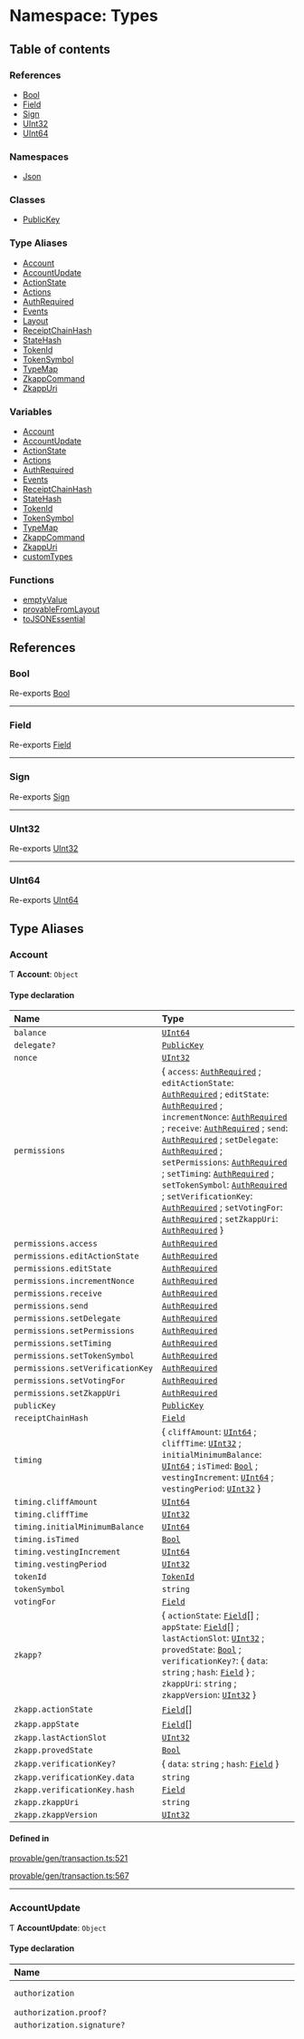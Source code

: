 # Namespace: Types

## Table of contents

### References

- [Bool](Types.md#bool)
- [Field](Types.md#field)
- [Sign](Types.md#sign)
- [UInt32](Types.md#uint32)
- [UInt64](Types.md#uint64)

### Namespaces

- [Json](Types.Json.md)

### Classes

- [PublicKey](../classes/Types.PublicKey.md)

### Type Aliases

- [Account](Types.md#account)
- [AccountUpdate](Types.md#accountupdate)
- [ActionState](Types.md#actionstate)
- [Actions](Types.md#actions)
- [AuthRequired](Types.md#authrequired)
- [Events](Types.md#events)
- [Layout](Types.md#layout)
- [ReceiptChainHash](Types.md#receiptchainhash)
- [StateHash](Types.md#statehash)
- [TokenId](Types.md#tokenid)
- [TokenSymbol](Types.md#tokensymbol)
- [TypeMap](Types.md#typemap)
- [ZkappCommand](Types.md#zkappcommand)
- [ZkappUri](Types.md#zkappuri)

### Variables

- [Account](Types.md#account-1)
- [AccountUpdate](Types.md#accountupdate-1)
- [ActionState](Types.md#actionstate-1)
- [Actions](Types.md#actions-1)
- [AuthRequired](Types.md#authrequired-1)
- [Events](Types.md#events-1)
- [ReceiptChainHash](Types.md#receiptchainhash-1)
- [StateHash](Types.md#statehash-1)
- [TokenId](Types.md#tokenid-1)
- [TokenSymbol](Types.md#tokensymbol-1)
- [TypeMap](Types.md#typemap-1)
- [ZkappCommand](Types.md#zkappcommand-1)
- [ZkappUri](Types.md#zkappuri-1)
- [customTypes](Types.md#customtypes)

### Functions

- [emptyValue](Types.md#emptyvalue)
- [provableFromLayout](Types.md#provablefromlayout)
- [toJSONEssential](Types.md#tojsonessential)

## References

### Bool

Re-exports [Bool](../classes/Bool.md)

___

### Field

Re-exports [Field](../classes/Field.md)

___

### Sign

Re-exports [Sign](../classes/Sign.md)

___

### UInt32

Re-exports [UInt32](../classes/UInt32.md)

___

### UInt64

Re-exports [UInt64](../classes/UInt64.md)

## Type Aliases

### Account

Ƭ **Account**: `Object`

#### Type declaration

| Name | Type |
| :------ | :------ |
| `balance` | [`UInt64`](../classes/UInt64.md) |
| `delegate?` | [`PublicKey`](../classes/Types.PublicKey.md) |
| `nonce` | [`UInt32`](../classes/UInt32.md) |
| `permissions` | { `access`: [`AuthRequired`](Types.md#authrequired-1) ; `editActionState`: [`AuthRequired`](Types.md#authrequired-1) ; `editState`: [`AuthRequired`](Types.md#authrequired-1) ; `incrementNonce`: [`AuthRequired`](Types.md#authrequired-1) ; `receive`: [`AuthRequired`](Types.md#authrequired-1) ; `send`: [`AuthRequired`](Types.md#authrequired-1) ; `setDelegate`: [`AuthRequired`](Types.md#authrequired-1) ; `setPermissions`: [`AuthRequired`](Types.md#authrequired-1) ; `setTiming`: [`AuthRequired`](Types.md#authrequired-1) ; `setTokenSymbol`: [`AuthRequired`](Types.md#authrequired-1) ; `setVerificationKey`: [`AuthRequired`](Types.md#authrequired-1) ; `setVotingFor`: [`AuthRequired`](Types.md#authrequired-1) ; `setZkappUri`: [`AuthRequired`](Types.md#authrequired-1)  } |
| `permissions.access` | [`AuthRequired`](Types.md#authrequired-1) |
| `permissions.editActionState` | [`AuthRequired`](Types.md#authrequired-1) |
| `permissions.editState` | [`AuthRequired`](Types.md#authrequired-1) |
| `permissions.incrementNonce` | [`AuthRequired`](Types.md#authrequired-1) |
| `permissions.receive` | [`AuthRequired`](Types.md#authrequired-1) |
| `permissions.send` | [`AuthRequired`](Types.md#authrequired-1) |
| `permissions.setDelegate` | [`AuthRequired`](Types.md#authrequired-1) |
| `permissions.setPermissions` | [`AuthRequired`](Types.md#authrequired-1) |
| `permissions.setTiming` | [`AuthRequired`](Types.md#authrequired-1) |
| `permissions.setTokenSymbol` | [`AuthRequired`](Types.md#authrequired-1) |
| `permissions.setVerificationKey` | [`AuthRequired`](Types.md#authrequired-1) |
| `permissions.setVotingFor` | [`AuthRequired`](Types.md#authrequired-1) |
| `permissions.setZkappUri` | [`AuthRequired`](Types.md#authrequired-1) |
| `publicKey` | [`PublicKey`](../classes/Types.PublicKey.md) |
| `receiptChainHash` | [`Field`](../classes/Field.md) |
| `timing` | { `cliffAmount`: [`UInt64`](../classes/UInt64.md) ; `cliffTime`: [`UInt32`](../classes/UInt32.md) ; `initialMinimumBalance`: [`UInt64`](../classes/UInt64.md) ; `isTimed`: [`Bool`](../classes/Bool.md) ; `vestingIncrement`: [`UInt64`](../classes/UInt64.md) ; `vestingPeriod`: [`UInt32`](../classes/UInt32.md)  } |
| `timing.cliffAmount` | [`UInt64`](../classes/UInt64.md) |
| `timing.cliffTime` | [`UInt32`](../classes/UInt32.md) |
| `timing.initialMinimumBalance` | [`UInt64`](../classes/UInt64.md) |
| `timing.isTimed` | [`Bool`](../classes/Bool.md) |
| `timing.vestingIncrement` | [`UInt64`](../classes/UInt64.md) |
| `timing.vestingPeriod` | [`UInt32`](../classes/UInt32.md) |
| `tokenId` | [`TokenId`](Types.md#tokenid-1) |
| `tokenSymbol` | `string` |
| `votingFor` | [`Field`](../classes/Field.md) |
| `zkapp?` | { `actionState`: [`Field`](../classes/Field.md)[] ; `appState`: [`Field`](../classes/Field.md)[] ; `lastActionSlot`: [`UInt32`](../classes/UInt32.md) ; `provedState`: [`Bool`](../classes/Bool.md) ; `verificationKey?`: { `data`: `string` ; `hash`: [`Field`](../classes/Field.md)  } ; `zkappUri`: `string` ; `zkappVersion`: [`UInt32`](../classes/UInt32.md)  } |
| `zkapp.actionState` | [`Field`](../classes/Field.md)[] |
| `zkapp.appState` | [`Field`](../classes/Field.md)[] |
| `zkapp.lastActionSlot` | [`UInt32`](../classes/UInt32.md) |
| `zkapp.provedState` | [`Bool`](../classes/Bool.md) |
| `zkapp.verificationKey?` | { `data`: `string` ; `hash`: [`Field`](../classes/Field.md)  } |
| `zkapp.verificationKey.data` | `string` |
| `zkapp.verificationKey.hash` | [`Field`](../classes/Field.md) |
| `zkapp.zkappUri` | `string` |
| `zkapp.zkappVersion` | [`UInt32`](../classes/UInt32.md) |

#### Defined in

[provable/gen/transaction.ts:521](https://github.com/o1-labs/snarkyjs/blob/33a9946/src/provable/gen/transaction.ts#L521)

[provable/gen/transaction.ts:567](https://github.com/o1-labs/snarkyjs/blob/33a9946/src/provable/gen/transaction.ts#L567)

___

### AccountUpdate

Ƭ **AccountUpdate**: `Object`

#### Type declaration

| Name | Type |
| :------ | :------ |
| `authorization` | { `proof?`: `string` ; `signature?`: `string`  } |
| `authorization.proof?` | `string` |
| `authorization.signature?` | `string` |
| `body` | { `actions`: { `data`: [`Field`](../classes/Field.md)[][] ; `hash`: [`Field`](../classes/Field.md)  } ; `authorizationKind`: { `isProved`: [`Bool`](../classes/Bool.md) ; `isSigned`: [`Bool`](../classes/Bool.md) ; `verificationKeyHash`: [`Field`](../classes/Field.md)  } ; `balanceChange`: { `magnitude`: [`UInt64`](../classes/UInt64.md) ; `sgn`: [`Sign`](../classes/Sign.md)  } ; `callData`: [`Field`](../classes/Field.md) ; `callDepth`: `number` ; `events`: { `data`: [`Field`](../classes/Field.md)[][] ; `hash`: [`Field`](../classes/Field.md)  } ; `implicitAccountCreationFee`: [`Bool`](../classes/Bool.md) ; `incrementNonce`: [`Bool`](../classes/Bool.md) ; `mayUseToken`: { `inheritFromParent`: [`Bool`](../classes/Bool.md) ; `parentsOwnToken`: [`Bool`](../classes/Bool.md)  } ; `preconditions`: { `account`: { `actionState`: { `isSome`: [`Bool`](../classes/Bool.md) ; `value`: [`Field`](../classes/Field.md)  } ; `balance`: { `isSome`: [`Bool`](../classes/Bool.md) ; `value`: { `lower`: [`UInt64`](../classes/UInt64.md) ; `upper`: [`UInt64`](../classes/UInt64.md)  }  } ; `delegate`: { `isSome`: [`Bool`](../classes/Bool.md) ; `value`: [`PublicKey`](../classes/Types.PublicKey.md)  } ; `isNew`: { `isSome`: [`Bool`](../classes/Bool.md) ; `value`: [`Bool`](../classes/Bool.md)  } ; `nonce`: { `isSome`: [`Bool`](../classes/Bool.md) ; `value`: { `lower`: [`UInt32`](../classes/UInt32.md) ; `upper`: [`UInt32`](../classes/UInt32.md)  }  } ; `provedState`: { `isSome`: [`Bool`](../classes/Bool.md) ; `value`: [`Bool`](../classes/Bool.md)  } ; `receiptChainHash`: { `isSome`: [`Bool`](../classes/Bool.md) ; `value`: [`Field`](../classes/Field.md)  } ; `state`: { `isSome`: [`Bool`](../classes/Bool.md) ; `value`: [`Field`](../classes/Field.md)  }[]  } ; `network`: { `blockchainLength`: { `isSome`: [`Bool`](../classes/Bool.md) ; `value`: { `lower`: [`UInt32`](../classes/UInt32.md) ; `upper`: [`UInt32`](../classes/UInt32.md)  }  } ; `globalSlotSinceGenesis`: { `isSome`: [`Bool`](../classes/Bool.md) ; `value`: { `lower`: [`UInt32`](../classes/UInt32.md) ; `upper`: [`UInt32`](../classes/UInt32.md)  }  } ; `minWindowDensity`: { `isSome`: [`Bool`](../classes/Bool.md) ; `value`: { `lower`: [`UInt32`](../classes/UInt32.md) ; `upper`: [`UInt32`](../classes/UInt32.md)  }  } ; `nextEpochData`: { `epochLength`: { `isSome`: [`Bool`](../classes/Bool.md) ; `value`: { `lower`: [`UInt32`](../classes/UInt32.md) ; `upper`: [`UInt32`](../classes/UInt32.md)  }  } ; `ledger`: { `hash`: { `isSome`: [`Bool`](../classes/Bool.md) ; `value`: [`Field`](../classes/Field.md)  } ; `totalCurrency`: { `isSome`: [`Bool`](../classes/Bool.md) ; `value`: { `lower`: [`UInt64`](../classes/UInt64.md) ; `upper`: [`UInt64`](../classes/UInt64.md)  }  }  } ; `lockCheckpoint`: { `isSome`: [`Bool`](../classes/Bool.md) ; `value`: [`Field`](../classes/Field.md)  } ; `seed`: { `isSome`: [`Bool`](../classes/Bool.md) ; `value`: [`Field`](../classes/Field.md)  } ; `startCheckpoint`: { `isSome`: [`Bool`](../classes/Bool.md) ; `value`: [`Field`](../classes/Field.md)  }  } ; `snarkedLedgerHash`: { `isSome`: [`Bool`](../classes/Bool.md) ; `value`: [`Field`](../classes/Field.md)  } ; `stakingEpochData`: { `epochLength`: { `isSome`: [`Bool`](../classes/Bool.md) ; `value`: { `lower`: [`UInt32`](../classes/UInt32.md) ; `upper`: [`UInt32`](../classes/UInt32.md)  }  } ; `ledger`: { `hash`: { `isSome`: [`Bool`](../classes/Bool.md) ; `value`: [`Field`](../classes/Field.md)  } ; `totalCurrency`: { `isSome`: [`Bool`](../classes/Bool.md) ; `value`: { `lower`: [`UInt64`](../classes/UInt64.md) ; `upper`: [`UInt64`](../classes/UInt64.md)  }  }  } ; `lockCheckpoint`: { `isSome`: [`Bool`](../classes/Bool.md) ; `value`: [`Field`](../classes/Field.md)  } ; `seed`: { `isSome`: [`Bool`](../classes/Bool.md) ; `value`: [`Field`](../classes/Field.md)  } ; `startCheckpoint`: { `isSome`: [`Bool`](../classes/Bool.md) ; `value`: [`Field`](../classes/Field.md)  }  } ; `totalCurrency`: { `isSome`: [`Bool`](../classes/Bool.md) ; `value`: { `lower`: [`UInt64`](../classes/UInt64.md) ; `upper`: [`UInt64`](../classes/UInt64.md)  }  }  } ; `validWhile`: { `isSome`: [`Bool`](../classes/Bool.md) ; `value`: { `lower`: [`UInt32`](../classes/UInt32.md) ; `upper`: [`UInt32`](../classes/UInt32.md)  }  }  } ; `publicKey`: [`PublicKey`](../classes/Types.PublicKey.md) ; `tokenId`: [`TokenId`](Types.md#tokenid-1) ; `update`: { `appState`: { `isSome`: [`Bool`](../classes/Bool.md) ; `value`: [`Field`](../classes/Field.md)  }[] ; `delegate`: { `isSome`: [`Bool`](../classes/Bool.md) ; `value`: [`PublicKey`](../classes/Types.PublicKey.md)  } ; `permissions`: { `isSome`: [`Bool`](../classes/Bool.md) ; `value`: { `access`: [`AuthRequired`](Types.md#authrequired-1) ; `editActionState`: [`AuthRequired`](Types.md#authrequired-1) ; `editState`: [`AuthRequired`](Types.md#authrequired-1) ; `incrementNonce`: [`AuthRequired`](Types.md#authrequired-1) ; `receive`: [`AuthRequired`](Types.md#authrequired-1) ; `send`: [`AuthRequired`](Types.md#authrequired-1) ; `setDelegate`: [`AuthRequired`](Types.md#authrequired-1) ; `setPermissions`: [`AuthRequired`](Types.md#authrequired-1) ; `setTiming`: [`AuthRequired`](Types.md#authrequired-1) ; `setTokenSymbol`: [`AuthRequired`](Types.md#authrequired-1) ; `setVerificationKey`: [`AuthRequired`](Types.md#authrequired-1) ; `setVotingFor`: [`AuthRequired`](Types.md#authrequired-1) ; `setZkappUri`: [`AuthRequired`](Types.md#authrequired-1)  }  } ; `timing`: { `isSome`: [`Bool`](../classes/Bool.md) ; `value`: { `cliffAmount`: [`UInt64`](../classes/UInt64.md) ; `cliffTime`: [`UInt32`](../classes/UInt32.md) ; `initialMinimumBalance`: [`UInt64`](../classes/UInt64.md) ; `vestingIncrement`: [`UInt64`](../classes/UInt64.md) ; `vestingPeriod`: [`UInt32`](../classes/UInt32.md)  }  } ; `tokenSymbol`: { `isSome`: [`Bool`](../classes/Bool.md) ; `value`: { `field`: [`Field`](../classes/Field.md) ; `symbol`: `string`  }  } ; `verificationKey`: { `isSome`: [`Bool`](../classes/Bool.md) ; `value`: { `data`: `string` ; `hash`: [`Field`](../classes/Field.md)  }  } ; `votingFor`: { `isSome`: [`Bool`](../classes/Bool.md) ; `value`: [`Field`](../classes/Field.md)  } ; `zkappUri`: { `isSome`: [`Bool`](../classes/Bool.md) ; `value`: { `data`: `string` ; `hash`: [`Field`](../classes/Field.md)  }  }  } ; `useFullCommitment`: [`Bool`](../classes/Bool.md)  } |
| `body.actions` | { `data`: [`Field`](../classes/Field.md)[][] ; `hash`: [`Field`](../classes/Field.md)  } |
| `body.actions.data` | [`Field`](../classes/Field.md)[][] |
| `body.actions.hash` | [`Field`](../classes/Field.md) |
| `body.authorizationKind` | { `isProved`: [`Bool`](../classes/Bool.md) ; `isSigned`: [`Bool`](../classes/Bool.md) ; `verificationKeyHash`: [`Field`](../classes/Field.md)  } |
| `body.authorizationKind.isProved` | [`Bool`](../classes/Bool.md) |
| `body.authorizationKind.isSigned` | [`Bool`](../classes/Bool.md) |
| `body.authorizationKind.verificationKeyHash` | [`Field`](../classes/Field.md) |
| `body.balanceChange` | { `magnitude`: [`UInt64`](../classes/UInt64.md) ; `sgn`: [`Sign`](../classes/Sign.md)  } |
| `body.balanceChange.magnitude` | [`UInt64`](../classes/UInt64.md) |
| `body.balanceChange.sgn` | [`Sign`](../classes/Sign.md) |
| `body.callData` | [`Field`](../classes/Field.md) |
| `body.callDepth` | `number` |
| `body.events` | { `data`: [`Field`](../classes/Field.md)[][] ; `hash`: [`Field`](../classes/Field.md)  } |
| `body.events.data` | [`Field`](../classes/Field.md)[][] |
| `body.events.hash` | [`Field`](../classes/Field.md) |
| `body.implicitAccountCreationFee` | [`Bool`](../classes/Bool.md) |
| `body.incrementNonce` | [`Bool`](../classes/Bool.md) |
| `body.mayUseToken` | { `inheritFromParent`: [`Bool`](../classes/Bool.md) ; `parentsOwnToken`: [`Bool`](../classes/Bool.md)  } |
| `body.mayUseToken.inheritFromParent` | [`Bool`](../classes/Bool.md) |
| `body.mayUseToken.parentsOwnToken` | [`Bool`](../classes/Bool.md) |
| `body.preconditions` | { `account`: { `actionState`: { `isSome`: [`Bool`](../classes/Bool.md) ; `value`: [`Field`](../classes/Field.md)  } ; `balance`: { `isSome`: [`Bool`](../classes/Bool.md) ; `value`: { `lower`: [`UInt64`](../classes/UInt64.md) ; `upper`: [`UInt64`](../classes/UInt64.md)  }  } ; `delegate`: { `isSome`: [`Bool`](../classes/Bool.md) ; `value`: [`PublicKey`](../classes/Types.PublicKey.md)  } ; `isNew`: { `isSome`: [`Bool`](../classes/Bool.md) ; `value`: [`Bool`](../classes/Bool.md)  } ; `nonce`: { `isSome`: [`Bool`](../classes/Bool.md) ; `value`: { `lower`: [`UInt32`](../classes/UInt32.md) ; `upper`: [`UInt32`](../classes/UInt32.md)  }  } ; `provedState`: { `isSome`: [`Bool`](../classes/Bool.md) ; `value`: [`Bool`](../classes/Bool.md)  } ; `receiptChainHash`: { `isSome`: [`Bool`](../classes/Bool.md) ; `value`: [`Field`](../classes/Field.md)  } ; `state`: { `isSome`: [`Bool`](../classes/Bool.md) ; `value`: [`Field`](../classes/Field.md)  }[]  } ; `network`: { `blockchainLength`: { `isSome`: [`Bool`](../classes/Bool.md) ; `value`: { `lower`: [`UInt32`](../classes/UInt32.md) ; `upper`: [`UInt32`](../classes/UInt32.md)  }  } ; `globalSlotSinceGenesis`: { `isSome`: [`Bool`](../classes/Bool.md) ; `value`: { `lower`: [`UInt32`](../classes/UInt32.md) ; `upper`: [`UInt32`](../classes/UInt32.md)  }  } ; `minWindowDensity`: { `isSome`: [`Bool`](../classes/Bool.md) ; `value`: { `lower`: [`UInt32`](../classes/UInt32.md) ; `upper`: [`UInt32`](../classes/UInt32.md)  }  } ; `nextEpochData`: { `epochLength`: { `isSome`: [`Bool`](../classes/Bool.md) ; `value`: { `lower`: [`UInt32`](../classes/UInt32.md) ; `upper`: [`UInt32`](../classes/UInt32.md)  }  } ; `ledger`: { `hash`: { `isSome`: [`Bool`](../classes/Bool.md) ; `value`: [`Field`](../classes/Field.md)  } ; `totalCurrency`: { `isSome`: [`Bool`](../classes/Bool.md) ; `value`: { `lower`: [`UInt64`](../classes/UInt64.md) ; `upper`: [`UInt64`](../classes/UInt64.md)  }  }  } ; `lockCheckpoint`: { `isSome`: [`Bool`](../classes/Bool.md) ; `value`: [`Field`](../classes/Field.md)  } ; `seed`: { `isSome`: [`Bool`](../classes/Bool.md) ; `value`: [`Field`](../classes/Field.md)  } ; `startCheckpoint`: { `isSome`: [`Bool`](../classes/Bool.md) ; `value`: [`Field`](../classes/Field.md)  }  } ; `snarkedLedgerHash`: { `isSome`: [`Bool`](../classes/Bool.md) ; `value`: [`Field`](../classes/Field.md)  } ; `stakingEpochData`: { `epochLength`: { `isSome`: [`Bool`](../classes/Bool.md) ; `value`: { `lower`: [`UInt32`](../classes/UInt32.md) ; `upper`: [`UInt32`](../classes/UInt32.md)  }  } ; `ledger`: { `hash`: { `isSome`: [`Bool`](../classes/Bool.md) ; `value`: [`Field`](../classes/Field.md)  } ; `totalCurrency`: { `isSome`: [`Bool`](../classes/Bool.md) ; `value`: { `lower`: [`UInt64`](../classes/UInt64.md) ; `upper`: [`UInt64`](../classes/UInt64.md)  }  }  } ; `lockCheckpoint`: { `isSome`: [`Bool`](../classes/Bool.md) ; `value`: [`Field`](../classes/Field.md)  } ; `seed`: { `isSome`: [`Bool`](../classes/Bool.md) ; `value`: [`Field`](../classes/Field.md)  } ; `startCheckpoint`: { `isSome`: [`Bool`](../classes/Bool.md) ; `value`: [`Field`](../classes/Field.md)  }  } ; `totalCurrency`: { `isSome`: [`Bool`](../classes/Bool.md) ; `value`: { `lower`: [`UInt64`](../classes/UInt64.md) ; `upper`: [`UInt64`](../classes/UInt64.md)  }  }  } ; `validWhile`: { `isSome`: [`Bool`](../classes/Bool.md) ; `value`: { `lower`: [`UInt32`](../classes/UInt32.md) ; `upper`: [`UInt32`](../classes/UInt32.md)  }  }  } |
| `body.preconditions.account` | { `actionState`: { `isSome`: [`Bool`](../classes/Bool.md) ; `value`: [`Field`](../classes/Field.md)  } ; `balance`: { `isSome`: [`Bool`](../classes/Bool.md) ; `value`: { `lower`: [`UInt64`](../classes/UInt64.md) ; `upper`: [`UInt64`](../classes/UInt64.md)  }  } ; `delegate`: { `isSome`: [`Bool`](../classes/Bool.md) ; `value`: [`PublicKey`](../classes/Types.PublicKey.md)  } ; `isNew`: { `isSome`: [`Bool`](../classes/Bool.md) ; `value`: [`Bool`](../classes/Bool.md)  } ; `nonce`: { `isSome`: [`Bool`](../classes/Bool.md) ; `value`: { `lower`: [`UInt32`](../classes/UInt32.md) ; `upper`: [`UInt32`](../classes/UInt32.md)  }  } ; `provedState`: { `isSome`: [`Bool`](../classes/Bool.md) ; `value`: [`Bool`](../classes/Bool.md)  } ; `receiptChainHash`: { `isSome`: [`Bool`](../classes/Bool.md) ; `value`: [`Field`](../classes/Field.md)  } ; `state`: { `isSome`: [`Bool`](../classes/Bool.md) ; `value`: [`Field`](../classes/Field.md)  }[]  } |
| `body.preconditions.account.actionState` | { `isSome`: [`Bool`](../classes/Bool.md) ; `value`: [`Field`](../classes/Field.md)  } |
| `body.preconditions.account.actionState.isSome` | [`Bool`](../classes/Bool.md) |
| `body.preconditions.account.actionState.value` | [`Field`](../classes/Field.md) |
| `body.preconditions.account.balance` | { `isSome`: [`Bool`](../classes/Bool.md) ; `value`: { `lower`: [`UInt64`](../classes/UInt64.md) ; `upper`: [`UInt64`](../classes/UInt64.md)  }  } |
| `body.preconditions.account.balance.isSome` | [`Bool`](../classes/Bool.md) |
| `body.preconditions.account.balance.value` | { `lower`: [`UInt64`](../classes/UInt64.md) ; `upper`: [`UInt64`](../classes/UInt64.md)  } |
| `body.preconditions.account.balance.value.lower` | [`UInt64`](../classes/UInt64.md) |
| `body.preconditions.account.balance.value.upper` | [`UInt64`](../classes/UInt64.md) |
| `body.preconditions.account.delegate` | { `isSome`: [`Bool`](../classes/Bool.md) ; `value`: [`PublicKey`](../classes/Types.PublicKey.md)  } |
| `body.preconditions.account.delegate.isSome` | [`Bool`](../classes/Bool.md) |
| `body.preconditions.account.delegate.value` | [`PublicKey`](../classes/Types.PublicKey.md) |
| `body.preconditions.account.isNew` | { `isSome`: [`Bool`](../classes/Bool.md) ; `value`: [`Bool`](../classes/Bool.md)  } |
| `body.preconditions.account.isNew.isSome` | [`Bool`](../classes/Bool.md) |
| `body.preconditions.account.isNew.value` | [`Bool`](../classes/Bool.md) |
| `body.preconditions.account.nonce` | { `isSome`: [`Bool`](../classes/Bool.md) ; `value`: { `lower`: [`UInt32`](../classes/UInt32.md) ; `upper`: [`UInt32`](../classes/UInt32.md)  }  } |
| `body.preconditions.account.nonce.isSome` | [`Bool`](../classes/Bool.md) |
| `body.preconditions.account.nonce.value` | { `lower`: [`UInt32`](../classes/UInt32.md) ; `upper`: [`UInt32`](../classes/UInt32.md)  } |
| `body.preconditions.account.nonce.value.lower` | [`UInt32`](../classes/UInt32.md) |
| `body.preconditions.account.nonce.value.upper` | [`UInt32`](../classes/UInt32.md) |
| `body.preconditions.account.provedState` | { `isSome`: [`Bool`](../classes/Bool.md) ; `value`: [`Bool`](../classes/Bool.md)  } |
| `body.preconditions.account.provedState.isSome` | [`Bool`](../classes/Bool.md) |
| `body.preconditions.account.provedState.value` | [`Bool`](../classes/Bool.md) |
| `body.preconditions.account.receiptChainHash` | { `isSome`: [`Bool`](../classes/Bool.md) ; `value`: [`Field`](../classes/Field.md)  } |
| `body.preconditions.account.receiptChainHash.isSome` | [`Bool`](../classes/Bool.md) |
| `body.preconditions.account.receiptChainHash.value` | [`Field`](../classes/Field.md) |
| `body.preconditions.account.state` | { `isSome`: [`Bool`](../classes/Bool.md) ; `value`: [`Field`](../classes/Field.md)  }[] |
| `body.preconditions.network` | { `blockchainLength`: { `isSome`: [`Bool`](../classes/Bool.md) ; `value`: { `lower`: [`UInt32`](../classes/UInt32.md) ; `upper`: [`UInt32`](../classes/UInt32.md)  }  } ; `globalSlotSinceGenesis`: { `isSome`: [`Bool`](../classes/Bool.md) ; `value`: { `lower`: [`UInt32`](../classes/UInt32.md) ; `upper`: [`UInt32`](../classes/UInt32.md)  }  } ; `minWindowDensity`: { `isSome`: [`Bool`](../classes/Bool.md) ; `value`: { `lower`: [`UInt32`](../classes/UInt32.md) ; `upper`: [`UInt32`](../classes/UInt32.md)  }  } ; `nextEpochData`: { `epochLength`: { `isSome`: [`Bool`](../classes/Bool.md) ; `value`: { `lower`: [`UInt32`](../classes/UInt32.md) ; `upper`: [`UInt32`](../classes/UInt32.md)  }  } ; `ledger`: { `hash`: { `isSome`: [`Bool`](../classes/Bool.md) ; `value`: [`Field`](../classes/Field.md)  } ; `totalCurrency`: { `isSome`: [`Bool`](../classes/Bool.md) ; `value`: { `lower`: [`UInt64`](../classes/UInt64.md) ; `upper`: [`UInt64`](../classes/UInt64.md)  }  }  } ; `lockCheckpoint`: { `isSome`: [`Bool`](../classes/Bool.md) ; `value`: [`Field`](../classes/Field.md)  } ; `seed`: { `isSome`: [`Bool`](../classes/Bool.md) ; `value`: [`Field`](../classes/Field.md)  } ; `startCheckpoint`: { `isSome`: [`Bool`](../classes/Bool.md) ; `value`: [`Field`](../classes/Field.md)  }  } ; `snarkedLedgerHash`: { `isSome`: [`Bool`](../classes/Bool.md) ; `value`: [`Field`](../classes/Field.md)  } ; `stakingEpochData`: { `epochLength`: { `isSome`: [`Bool`](../classes/Bool.md) ; `value`: { `lower`: [`UInt32`](../classes/UInt32.md) ; `upper`: [`UInt32`](../classes/UInt32.md)  }  } ; `ledger`: { `hash`: { `isSome`: [`Bool`](../classes/Bool.md) ; `value`: [`Field`](../classes/Field.md)  } ; `totalCurrency`: { `isSome`: [`Bool`](../classes/Bool.md) ; `value`: { `lower`: [`UInt64`](../classes/UInt64.md) ; `upper`: [`UInt64`](../classes/UInt64.md)  }  }  } ; `lockCheckpoint`: { `isSome`: [`Bool`](../classes/Bool.md) ; `value`: [`Field`](../classes/Field.md)  } ; `seed`: { `isSome`: [`Bool`](../classes/Bool.md) ; `value`: [`Field`](../classes/Field.md)  } ; `startCheckpoint`: { `isSome`: [`Bool`](../classes/Bool.md) ; `value`: [`Field`](../classes/Field.md)  }  } ; `totalCurrency`: { `isSome`: [`Bool`](../classes/Bool.md) ; `value`: { `lower`: [`UInt64`](../classes/UInt64.md) ; `upper`: [`UInt64`](../classes/UInt64.md)  }  }  } |
| `body.preconditions.network.blockchainLength` | { `isSome`: [`Bool`](../classes/Bool.md) ; `value`: { `lower`: [`UInt32`](../classes/UInt32.md) ; `upper`: [`UInt32`](../classes/UInt32.md)  }  } |
| `body.preconditions.network.blockchainLength.isSome` | [`Bool`](../classes/Bool.md) |
| `body.preconditions.network.blockchainLength.value` | { `lower`: [`UInt32`](../classes/UInt32.md) ; `upper`: [`UInt32`](../classes/UInt32.md)  } |
| `body.preconditions.network.blockchainLength.value.lower` | [`UInt32`](../classes/UInt32.md) |
| `body.preconditions.network.blockchainLength.value.upper` | [`UInt32`](../classes/UInt32.md) |
| `body.preconditions.network.globalSlotSinceGenesis` | { `isSome`: [`Bool`](../classes/Bool.md) ; `value`: { `lower`: [`UInt32`](../classes/UInt32.md) ; `upper`: [`UInt32`](../classes/UInt32.md)  }  } |
| `body.preconditions.network.globalSlotSinceGenesis.isSome` | [`Bool`](../classes/Bool.md) |
| `body.preconditions.network.globalSlotSinceGenesis.value` | { `lower`: [`UInt32`](../classes/UInt32.md) ; `upper`: [`UInt32`](../classes/UInt32.md)  } |
| `body.preconditions.network.globalSlotSinceGenesis.value.lower` | [`UInt32`](../classes/UInt32.md) |
| `body.preconditions.network.globalSlotSinceGenesis.value.upper` | [`UInt32`](../classes/UInt32.md) |
| `body.preconditions.network.minWindowDensity` | { `isSome`: [`Bool`](../classes/Bool.md) ; `value`: { `lower`: [`UInt32`](../classes/UInt32.md) ; `upper`: [`UInt32`](../classes/UInt32.md)  }  } |
| `body.preconditions.network.minWindowDensity.isSome` | [`Bool`](../classes/Bool.md) |
| `body.preconditions.network.minWindowDensity.value` | { `lower`: [`UInt32`](../classes/UInt32.md) ; `upper`: [`UInt32`](../classes/UInt32.md)  } |
| `body.preconditions.network.minWindowDensity.value.lower` | [`UInt32`](../classes/UInt32.md) |
| `body.preconditions.network.minWindowDensity.value.upper` | [`UInt32`](../classes/UInt32.md) |
| `body.preconditions.network.nextEpochData` | { `epochLength`: { `isSome`: [`Bool`](../classes/Bool.md) ; `value`: { `lower`: [`UInt32`](../classes/UInt32.md) ; `upper`: [`UInt32`](../classes/UInt32.md)  }  } ; `ledger`: { `hash`: { `isSome`: [`Bool`](../classes/Bool.md) ; `value`: [`Field`](../classes/Field.md)  } ; `totalCurrency`: { `isSome`: [`Bool`](../classes/Bool.md) ; `value`: { `lower`: [`UInt64`](../classes/UInt64.md) ; `upper`: [`UInt64`](../classes/UInt64.md)  }  }  } ; `lockCheckpoint`: { `isSome`: [`Bool`](../classes/Bool.md) ; `value`: [`Field`](../classes/Field.md)  } ; `seed`: { `isSome`: [`Bool`](../classes/Bool.md) ; `value`: [`Field`](../classes/Field.md)  } ; `startCheckpoint`: { `isSome`: [`Bool`](../classes/Bool.md) ; `value`: [`Field`](../classes/Field.md)  }  } |
| `body.preconditions.network.nextEpochData.epochLength` | { `isSome`: [`Bool`](../classes/Bool.md) ; `value`: { `lower`: [`UInt32`](../classes/UInt32.md) ; `upper`: [`UInt32`](../classes/UInt32.md)  }  } |
| `body.preconditions.network.nextEpochData.epochLength.isSome` | [`Bool`](../classes/Bool.md) |
| `body.preconditions.network.nextEpochData.epochLength.value` | { `lower`: [`UInt32`](../classes/UInt32.md) ; `upper`: [`UInt32`](../classes/UInt32.md)  } |
| `body.preconditions.network.nextEpochData.epochLength.value.lower` | [`UInt32`](../classes/UInt32.md) |
| `body.preconditions.network.nextEpochData.epochLength.value.upper` | [`UInt32`](../classes/UInt32.md) |
| `body.preconditions.network.nextEpochData.ledger` | { `hash`: { `isSome`: [`Bool`](../classes/Bool.md) ; `value`: [`Field`](../classes/Field.md)  } ; `totalCurrency`: { `isSome`: [`Bool`](../classes/Bool.md) ; `value`: { `lower`: [`UInt64`](../classes/UInt64.md) ; `upper`: [`UInt64`](../classes/UInt64.md)  }  }  } |
| `body.preconditions.network.nextEpochData.ledger.hash` | { `isSome`: [`Bool`](../classes/Bool.md) ; `value`: [`Field`](../classes/Field.md)  } |
| `body.preconditions.network.nextEpochData.ledger.hash.isSome` | [`Bool`](../classes/Bool.md) |
| `body.preconditions.network.nextEpochData.ledger.hash.value` | [`Field`](../classes/Field.md) |
| `body.preconditions.network.nextEpochData.ledger.totalCurrency` | { `isSome`: [`Bool`](../classes/Bool.md) ; `value`: { `lower`: [`UInt64`](../classes/UInt64.md) ; `upper`: [`UInt64`](../classes/UInt64.md)  }  } |
| `body.preconditions.network.nextEpochData.ledger.totalCurrency.isSome` | [`Bool`](../classes/Bool.md) |
| `body.preconditions.network.nextEpochData.ledger.totalCurrency.value` | { `lower`: [`UInt64`](../classes/UInt64.md) ; `upper`: [`UInt64`](../classes/UInt64.md)  } |
| `body.preconditions.network.nextEpochData.ledger.totalCurrency.value.lower` | [`UInt64`](../classes/UInt64.md) |
| `body.preconditions.network.nextEpochData.ledger.totalCurrency.value.upper` | [`UInt64`](../classes/UInt64.md) |
| `body.preconditions.network.nextEpochData.lockCheckpoint` | { `isSome`: [`Bool`](../classes/Bool.md) ; `value`: [`Field`](../classes/Field.md)  } |
| `body.preconditions.network.nextEpochData.lockCheckpoint.isSome` | [`Bool`](../classes/Bool.md) |
| `body.preconditions.network.nextEpochData.lockCheckpoint.value` | [`Field`](../classes/Field.md) |
| `body.preconditions.network.nextEpochData.seed` | { `isSome`: [`Bool`](../classes/Bool.md) ; `value`: [`Field`](../classes/Field.md)  } |
| `body.preconditions.network.nextEpochData.seed.isSome` | [`Bool`](../classes/Bool.md) |
| `body.preconditions.network.nextEpochData.seed.value` | [`Field`](../classes/Field.md) |
| `body.preconditions.network.nextEpochData.startCheckpoint` | { `isSome`: [`Bool`](../classes/Bool.md) ; `value`: [`Field`](../classes/Field.md)  } |
| `body.preconditions.network.nextEpochData.startCheckpoint.isSome` | [`Bool`](../classes/Bool.md) |
| `body.preconditions.network.nextEpochData.startCheckpoint.value` | [`Field`](../classes/Field.md) |
| `body.preconditions.network.snarkedLedgerHash` | { `isSome`: [`Bool`](../classes/Bool.md) ; `value`: [`Field`](../classes/Field.md)  } |
| `body.preconditions.network.snarkedLedgerHash.isSome` | [`Bool`](../classes/Bool.md) |
| `body.preconditions.network.snarkedLedgerHash.value` | [`Field`](../classes/Field.md) |
| `body.preconditions.network.stakingEpochData` | { `epochLength`: { `isSome`: [`Bool`](../classes/Bool.md) ; `value`: { `lower`: [`UInt32`](../classes/UInt32.md) ; `upper`: [`UInt32`](../classes/UInt32.md)  }  } ; `ledger`: { `hash`: { `isSome`: [`Bool`](../classes/Bool.md) ; `value`: [`Field`](../classes/Field.md)  } ; `totalCurrency`: { `isSome`: [`Bool`](../classes/Bool.md) ; `value`: { `lower`: [`UInt64`](../classes/UInt64.md) ; `upper`: [`UInt64`](../classes/UInt64.md)  }  }  } ; `lockCheckpoint`: { `isSome`: [`Bool`](../classes/Bool.md) ; `value`: [`Field`](../classes/Field.md)  } ; `seed`: { `isSome`: [`Bool`](../classes/Bool.md) ; `value`: [`Field`](../classes/Field.md)  } ; `startCheckpoint`: { `isSome`: [`Bool`](../classes/Bool.md) ; `value`: [`Field`](../classes/Field.md)  }  } |
| `body.preconditions.network.stakingEpochData.epochLength` | { `isSome`: [`Bool`](../classes/Bool.md) ; `value`: { `lower`: [`UInt32`](../classes/UInt32.md) ; `upper`: [`UInt32`](../classes/UInt32.md)  }  } |
| `body.preconditions.network.stakingEpochData.epochLength.isSome` | [`Bool`](../classes/Bool.md) |
| `body.preconditions.network.stakingEpochData.epochLength.value` | { `lower`: [`UInt32`](../classes/UInt32.md) ; `upper`: [`UInt32`](../classes/UInt32.md)  } |
| `body.preconditions.network.stakingEpochData.epochLength.value.lower` | [`UInt32`](../classes/UInt32.md) |
| `body.preconditions.network.stakingEpochData.epochLength.value.upper` | [`UInt32`](../classes/UInt32.md) |
| `body.preconditions.network.stakingEpochData.ledger` | { `hash`: { `isSome`: [`Bool`](../classes/Bool.md) ; `value`: [`Field`](../classes/Field.md)  } ; `totalCurrency`: { `isSome`: [`Bool`](../classes/Bool.md) ; `value`: { `lower`: [`UInt64`](../classes/UInt64.md) ; `upper`: [`UInt64`](../classes/UInt64.md)  }  }  } |
| `body.preconditions.network.stakingEpochData.ledger.hash` | { `isSome`: [`Bool`](../classes/Bool.md) ; `value`: [`Field`](../classes/Field.md)  } |
| `body.preconditions.network.stakingEpochData.ledger.hash.isSome` | [`Bool`](../classes/Bool.md) |
| `body.preconditions.network.stakingEpochData.ledger.hash.value` | [`Field`](../classes/Field.md) |
| `body.preconditions.network.stakingEpochData.ledger.totalCurrency` | { `isSome`: [`Bool`](../classes/Bool.md) ; `value`: { `lower`: [`UInt64`](../classes/UInt64.md) ; `upper`: [`UInt64`](../classes/UInt64.md)  }  } |
| `body.preconditions.network.stakingEpochData.ledger.totalCurrency.isSome` | [`Bool`](../classes/Bool.md) |
| `body.preconditions.network.stakingEpochData.ledger.totalCurrency.value` | { `lower`: [`UInt64`](../classes/UInt64.md) ; `upper`: [`UInt64`](../classes/UInt64.md)  } |
| `body.preconditions.network.stakingEpochData.ledger.totalCurrency.value.lower` | [`UInt64`](../classes/UInt64.md) |
| `body.preconditions.network.stakingEpochData.ledger.totalCurrency.value.upper` | [`UInt64`](../classes/UInt64.md) |
| `body.preconditions.network.stakingEpochData.lockCheckpoint` | { `isSome`: [`Bool`](../classes/Bool.md) ; `value`: [`Field`](../classes/Field.md)  } |
| `body.preconditions.network.stakingEpochData.lockCheckpoint.isSome` | [`Bool`](../classes/Bool.md) |
| `body.preconditions.network.stakingEpochData.lockCheckpoint.value` | [`Field`](../classes/Field.md) |
| `body.preconditions.network.stakingEpochData.seed` | { `isSome`: [`Bool`](../classes/Bool.md) ; `value`: [`Field`](../classes/Field.md)  } |
| `body.preconditions.network.stakingEpochData.seed.isSome` | [`Bool`](../classes/Bool.md) |
| `body.preconditions.network.stakingEpochData.seed.value` | [`Field`](../classes/Field.md) |
| `body.preconditions.network.stakingEpochData.startCheckpoint` | { `isSome`: [`Bool`](../classes/Bool.md) ; `value`: [`Field`](../classes/Field.md)  } |
| `body.preconditions.network.stakingEpochData.startCheckpoint.isSome` | [`Bool`](../classes/Bool.md) |
| `body.preconditions.network.stakingEpochData.startCheckpoint.value` | [`Field`](../classes/Field.md) |
| `body.preconditions.network.totalCurrency` | { `isSome`: [`Bool`](../classes/Bool.md) ; `value`: { `lower`: [`UInt64`](../classes/UInt64.md) ; `upper`: [`UInt64`](../classes/UInt64.md)  }  } |
| `body.preconditions.network.totalCurrency.isSome` | [`Bool`](../classes/Bool.md) |
| `body.preconditions.network.totalCurrency.value` | { `lower`: [`UInt64`](../classes/UInt64.md) ; `upper`: [`UInt64`](../classes/UInt64.md)  } |
| `body.preconditions.network.totalCurrency.value.lower` | [`UInt64`](../classes/UInt64.md) |
| `body.preconditions.network.totalCurrency.value.upper` | [`UInt64`](../classes/UInt64.md) |
| `body.preconditions.validWhile` | { `isSome`: [`Bool`](../classes/Bool.md) ; `value`: { `lower`: [`UInt32`](../classes/UInt32.md) ; `upper`: [`UInt32`](../classes/UInt32.md)  }  } |
| `body.preconditions.validWhile.isSome` | [`Bool`](../classes/Bool.md) |
| `body.preconditions.validWhile.value` | { `lower`: [`UInt32`](../classes/UInt32.md) ; `upper`: [`UInt32`](../classes/UInt32.md)  } |
| `body.preconditions.validWhile.value.lower` | [`UInt32`](../classes/UInt32.md) |
| `body.preconditions.validWhile.value.upper` | [`UInt32`](../classes/UInt32.md) |
| `body.publicKey` | [`PublicKey`](../classes/Types.PublicKey.md) |
| `body.tokenId` | [`TokenId`](Types.md#tokenid-1) |
| `body.update` | { `appState`: { `isSome`: [`Bool`](../classes/Bool.md) ; `value`: [`Field`](../classes/Field.md)  }[] ; `delegate`: { `isSome`: [`Bool`](../classes/Bool.md) ; `value`: [`PublicKey`](../classes/Types.PublicKey.md)  } ; `permissions`: { `isSome`: [`Bool`](../classes/Bool.md) ; `value`: { `access`: [`AuthRequired`](Types.md#authrequired-1) ; `editActionState`: [`AuthRequired`](Types.md#authrequired-1) ; `editState`: [`AuthRequired`](Types.md#authrequired-1) ; `incrementNonce`: [`AuthRequired`](Types.md#authrequired-1) ; `receive`: [`AuthRequired`](Types.md#authrequired-1) ; `send`: [`AuthRequired`](Types.md#authrequired-1) ; `setDelegate`: [`AuthRequired`](Types.md#authrequired-1) ; `setPermissions`: [`AuthRequired`](Types.md#authrequired-1) ; `setTiming`: [`AuthRequired`](Types.md#authrequired-1) ; `setTokenSymbol`: [`AuthRequired`](Types.md#authrequired-1) ; `setVerificationKey`: [`AuthRequired`](Types.md#authrequired-1) ; `setVotingFor`: [`AuthRequired`](Types.md#authrequired-1) ; `setZkappUri`: [`AuthRequired`](Types.md#authrequired-1)  }  } ; `timing`: { `isSome`: [`Bool`](../classes/Bool.md) ; `value`: { `cliffAmount`: [`UInt64`](../classes/UInt64.md) ; `cliffTime`: [`UInt32`](../classes/UInt32.md) ; `initialMinimumBalance`: [`UInt64`](../classes/UInt64.md) ; `vestingIncrement`: [`UInt64`](../classes/UInt64.md) ; `vestingPeriod`: [`UInt32`](../classes/UInt32.md)  }  } ; `tokenSymbol`: { `isSome`: [`Bool`](../classes/Bool.md) ; `value`: { `field`: [`Field`](../classes/Field.md) ; `symbol`: `string`  }  } ; `verificationKey`: { `isSome`: [`Bool`](../classes/Bool.md) ; `value`: { `data`: `string` ; `hash`: [`Field`](../classes/Field.md)  }  } ; `votingFor`: { `isSome`: [`Bool`](../classes/Bool.md) ; `value`: [`Field`](../classes/Field.md)  } ; `zkappUri`: { `isSome`: [`Bool`](../classes/Bool.md) ; `value`: { `data`: `string` ; `hash`: [`Field`](../classes/Field.md)  }  }  } |
| `body.update.appState` | { `isSome`: [`Bool`](../classes/Bool.md) ; `value`: [`Field`](../classes/Field.md)  }[] |
| `body.update.delegate` | { `isSome`: [`Bool`](../classes/Bool.md) ; `value`: [`PublicKey`](../classes/Types.PublicKey.md)  } |
| `body.update.delegate.isSome` | [`Bool`](../classes/Bool.md) |
| `body.update.delegate.value` | [`PublicKey`](../classes/Types.PublicKey.md) |
| `body.update.permissions` | { `isSome`: [`Bool`](../classes/Bool.md) ; `value`: { `access`: [`AuthRequired`](Types.md#authrequired-1) ; `editActionState`: [`AuthRequired`](Types.md#authrequired-1) ; `editState`: [`AuthRequired`](Types.md#authrequired-1) ; `incrementNonce`: [`AuthRequired`](Types.md#authrequired-1) ; `receive`: [`AuthRequired`](Types.md#authrequired-1) ; `send`: [`AuthRequired`](Types.md#authrequired-1) ; `setDelegate`: [`AuthRequired`](Types.md#authrequired-1) ; `setPermissions`: [`AuthRequired`](Types.md#authrequired-1) ; `setTiming`: [`AuthRequired`](Types.md#authrequired-1) ; `setTokenSymbol`: [`AuthRequired`](Types.md#authrequired-1) ; `setVerificationKey`: [`AuthRequired`](Types.md#authrequired-1) ; `setVotingFor`: [`AuthRequired`](Types.md#authrequired-1) ; `setZkappUri`: [`AuthRequired`](Types.md#authrequired-1)  }  } |
| `body.update.permissions.isSome` | [`Bool`](../classes/Bool.md) |
| `body.update.permissions.value` | { `access`: [`AuthRequired`](Types.md#authrequired-1) ; `editActionState`: [`AuthRequired`](Types.md#authrequired-1) ; `editState`: [`AuthRequired`](Types.md#authrequired-1) ; `incrementNonce`: [`AuthRequired`](Types.md#authrequired-1) ; `receive`: [`AuthRequired`](Types.md#authrequired-1) ; `send`: [`AuthRequired`](Types.md#authrequired-1) ; `setDelegate`: [`AuthRequired`](Types.md#authrequired-1) ; `setPermissions`: [`AuthRequired`](Types.md#authrequired-1) ; `setTiming`: [`AuthRequired`](Types.md#authrequired-1) ; `setTokenSymbol`: [`AuthRequired`](Types.md#authrequired-1) ; `setVerificationKey`: [`AuthRequired`](Types.md#authrequired-1) ; `setVotingFor`: [`AuthRequired`](Types.md#authrequired-1) ; `setZkappUri`: [`AuthRequired`](Types.md#authrequired-1)  } |
| `body.update.permissions.value.access` | [`AuthRequired`](Types.md#authrequired-1) |
| `body.update.permissions.value.editActionState` | [`AuthRequired`](Types.md#authrequired-1) |
| `body.update.permissions.value.editState` | [`AuthRequired`](Types.md#authrequired-1) |
| `body.update.permissions.value.incrementNonce` | [`AuthRequired`](Types.md#authrequired-1) |
| `body.update.permissions.value.receive` | [`AuthRequired`](Types.md#authrequired-1) |
| `body.update.permissions.value.send` | [`AuthRequired`](Types.md#authrequired-1) |
| `body.update.permissions.value.setDelegate` | [`AuthRequired`](Types.md#authrequired-1) |
| `body.update.permissions.value.setPermissions` | [`AuthRequired`](Types.md#authrequired-1) |
| `body.update.permissions.value.setTiming` | [`AuthRequired`](Types.md#authrequired-1) |
| `body.update.permissions.value.setTokenSymbol` | [`AuthRequired`](Types.md#authrequired-1) |
| `body.update.permissions.value.setVerificationKey` | [`AuthRequired`](Types.md#authrequired-1) |
| `body.update.permissions.value.setVotingFor` | [`AuthRequired`](Types.md#authrequired-1) |
| `body.update.permissions.value.setZkappUri` | [`AuthRequired`](Types.md#authrequired-1) |
| `body.update.timing` | { `isSome`: [`Bool`](../classes/Bool.md) ; `value`: { `cliffAmount`: [`UInt64`](../classes/UInt64.md) ; `cliffTime`: [`UInt32`](../classes/UInt32.md) ; `initialMinimumBalance`: [`UInt64`](../classes/UInt64.md) ; `vestingIncrement`: [`UInt64`](../classes/UInt64.md) ; `vestingPeriod`: [`UInt32`](../classes/UInt32.md)  }  } |
| `body.update.timing.isSome` | [`Bool`](../classes/Bool.md) |
| `body.update.timing.value` | { `cliffAmount`: [`UInt64`](../classes/UInt64.md) ; `cliffTime`: [`UInt32`](../classes/UInt32.md) ; `initialMinimumBalance`: [`UInt64`](../classes/UInt64.md) ; `vestingIncrement`: [`UInt64`](../classes/UInt64.md) ; `vestingPeriod`: [`UInt32`](../classes/UInt32.md)  } |
| `body.update.timing.value.cliffAmount` | [`UInt64`](../classes/UInt64.md) |
| `body.update.timing.value.cliffTime` | [`UInt32`](../classes/UInt32.md) |
| `body.update.timing.value.initialMinimumBalance` | [`UInt64`](../classes/UInt64.md) |
| `body.update.timing.value.vestingIncrement` | [`UInt64`](../classes/UInt64.md) |
| `body.update.timing.value.vestingPeriod` | [`UInt32`](../classes/UInt32.md) |
| `body.update.tokenSymbol` | { `isSome`: [`Bool`](../classes/Bool.md) ; `value`: { `field`: [`Field`](../classes/Field.md) ; `symbol`: `string`  }  } |
| `body.update.tokenSymbol.isSome` | [`Bool`](../classes/Bool.md) |
| `body.update.tokenSymbol.value` | { `field`: [`Field`](../classes/Field.md) ; `symbol`: `string`  } |
| `body.update.tokenSymbol.value.field` | [`Field`](../classes/Field.md) |
| `body.update.tokenSymbol.value.symbol` | `string` |
| `body.update.verificationKey` | { `isSome`: [`Bool`](../classes/Bool.md) ; `value`: { `data`: `string` ; `hash`: [`Field`](../classes/Field.md)  }  } |
| `body.update.verificationKey.isSome` | [`Bool`](../classes/Bool.md) |
| `body.update.verificationKey.value` | { `data`: `string` ; `hash`: [`Field`](../classes/Field.md)  } |
| `body.update.verificationKey.value.data` | `string` |
| `body.update.verificationKey.value.hash` | [`Field`](../classes/Field.md) |
| `body.update.votingFor` | { `isSome`: [`Bool`](../classes/Bool.md) ; `value`: [`Field`](../classes/Field.md)  } |
| `body.update.votingFor.isSome` | [`Bool`](../classes/Bool.md) |
| `body.update.votingFor.value` | [`Field`](../classes/Field.md) |
| `body.update.zkappUri` | { `isSome`: [`Bool`](../classes/Bool.md) ; `value`: { `data`: `string` ; `hash`: [`Field`](../classes/Field.md)  }  } |
| `body.update.zkappUri.isSome` | [`Bool`](../classes/Bool.md) |
| `body.update.zkappUri.value` | { `data`: `string` ; `hash`: [`Field`](../classes/Field.md)  } |
| `body.update.zkappUri.value.data` | `string` |
| `body.update.zkappUri.value.hash` | [`Field`](../classes/Field.md) |
| `body.useFullCommitment` | [`Bool`](../classes/Bool.md) |

#### Defined in

[provable/gen/transaction.ts:320](https://github.com/o1-labs/snarkyjs/blob/33a9946/src/provable/gen/transaction.ts#L320)

[provable/gen/transaction.ts:517](https://github.com/o1-labs/snarkyjs/blob/33a9946/src/provable/gen/transaction.ts#L517)

___

### ActionState

Ƭ **ActionState**: [`Field`](../classes/Field.md)

#### Defined in

[provable/transaction-leaves.ts:47](https://github.com/o1-labs/snarkyjs/blob/33a9946/src/provable/transaction-leaves.ts#L47)

[provable/transaction-leaves.ts:48](https://github.com/o1-labs/snarkyjs/blob/33a9946/src/provable/transaction-leaves.ts#L48)

___

### Actions

Ƭ **Actions**: [`Events`](Types.md#events-1)

#### Defined in

[provable/transaction-leaves.ts:44](https://github.com/o1-labs/snarkyjs/blob/33a9946/src/provable/transaction-leaves.ts#L44)

[provable/transaction-leaves.ts:45](https://github.com/o1-labs/snarkyjs/blob/33a9946/src/provable/transaction-leaves.ts#L45)

___

### AuthRequired

Ƭ **AuthRequired**: `Object`

#### Type declaration

| Name | Type |
| :------ | :------ |
| `constant` | [`Bool`](../classes/Bool.md) |
| `signatureNecessary` | [`Bool`](../classes/Bool.md) |
| `signatureSufficient` | [`Bool`](../classes/Bool.md) |

#### Defined in

[provable/transaction-leaves.ts:26](https://github.com/o1-labs/snarkyjs/blob/33a9946/src/provable/transaction-leaves.ts#L26)

[provable/transaction-leaves.ts:36](https://github.com/o1-labs/snarkyjs/blob/33a9946/src/provable/transaction-leaves.ts#L36)

___

### Events

Ƭ **Events**: `Object`

#### Type declaration

| Name | Type |
| :------ | :------ |
| `data` | `Event`[] |
| `hash` | [`Field`](../classes/Field.md) |

#### Defined in

[provable/transaction-leaves.ts:40](https://github.com/o1-labs/snarkyjs/blob/33a9946/src/provable/transaction-leaves.ts#L40)

[provable/transaction-leaves.ts:45](https://github.com/o1-labs/snarkyjs/blob/33a9946/src/provable/transaction-leaves.ts#L45)

___

### Layout

Ƭ **Layout**: `GenericLayout`<[`TypeMap`](Types.md#typemap-1)\>

#### Defined in

[provable/gen/transaction.ts:58](https://github.com/o1-labs/snarkyjs/blob/33a9946/src/provable/gen/transaction.ts#L58)

___

### ReceiptChainHash

Ƭ **ReceiptChainHash**: [`Field`](../classes/Field.md)

#### Defined in

[provable/transaction-leaves.ts:53](https://github.com/o1-labs/snarkyjs/blob/33a9946/src/provable/transaction-leaves.ts#L53)

[provable/transaction-leaves.ts:54](https://github.com/o1-labs/snarkyjs/blob/33a9946/src/provable/transaction-leaves.ts#L54)

___

### StateHash

Ƭ **StateHash**: [`Field`](../classes/Field.md)

#### Defined in

[provable/transaction-leaves.ts:32](https://github.com/o1-labs/snarkyjs/blob/33a9946/src/provable/transaction-leaves.ts#L32)

[provable/transaction-leaves.ts:36](https://github.com/o1-labs/snarkyjs/blob/33a9946/src/provable/transaction-leaves.ts#L36)

___

### TokenId

Ƭ **TokenId**: [`Field`](../classes/Field.md)

#### Defined in

[provable/transaction-leaves.ts:31](https://github.com/o1-labs/snarkyjs/blob/33a9946/src/provable/transaction-leaves.ts#L31)

[provable/transaction-leaves.ts:36](https://github.com/o1-labs/snarkyjs/blob/33a9946/src/provable/transaction-leaves.ts#L36)

___

### TokenSymbol

Ƭ **TokenSymbol**: `Object`

#### Type declaration

| Name | Type |
| :------ | :------ |
| `field` | [`Field`](../classes/Field.md) |
| `symbol` | `string` |

#### Defined in

[provable/transaction-leaves.ts:33](https://github.com/o1-labs/snarkyjs/blob/33a9946/src/provable/transaction-leaves.ts#L33)

[provable/transaction-leaves.ts:36](https://github.com/o1-labs/snarkyjs/blob/33a9946/src/provable/transaction-leaves.ts#L36)

___

### TypeMap

Ƭ **TypeMap**: `Object`

#### Type declaration

| Name | Type |
| :------ | :------ |
| `AuthRequired` | [`AuthRequired`](Types.md#authrequired-1) |
| `Bool` | [`Bool`](../classes/Bool.md) |
| `Field` | [`Field`](../classes/Field.md) |
| `PublicKey` | [`PublicKey`](../classes/Types.PublicKey.md) |
| `Sign` | [`Sign`](../classes/Sign.md) |
| `TokenId` | [`TokenId`](Types.md#tokenid-1) |
| `UInt32` | [`UInt32`](../classes/UInt32.md) |
| `UInt64` | [`UInt64`](../classes/UInt64.md) |

#### Defined in

[provable/gen/transaction.ts:33](https://github.com/o1-labs/snarkyjs/blob/33a9946/src/provable/gen/transaction.ts#L33)

[provable/gen/transaction.ts:44](https://github.com/o1-labs/snarkyjs/blob/33a9946/src/provable/gen/transaction.ts#L44)

___

### ZkappCommand

Ƭ **ZkappCommand**: `Object`

#### Type declaration

| Name | Type |
| :------ | :------ |
| `accountUpdates` | { `authorization`: { `proof?`: `string` ; `signature?`: `string`  } ; `body`: { `actions`: { `data`: [`Field`](../classes/Field.md)[][] ; `hash`: [`Field`](../classes/Field.md)  } ; `authorizationKind`: { `isProved`: [`Bool`](../classes/Bool.md) ; `isSigned`: [`Bool`](../classes/Bool.md) ; `verificationKeyHash`: [`Field`](../classes/Field.md)  } ; `balanceChange`: { `magnitude`: [`UInt64`](../classes/UInt64.md) ; `sgn`: [`Sign`](../classes/Sign.md)  } ; `callData`: [`Field`](../classes/Field.md) ; `callDepth`: `number` ; `events`: { `data`: [`Field`](../classes/Field.md)[][] ; `hash`: [`Field`](../classes/Field.md)  } ; `implicitAccountCreationFee`: [`Bool`](../classes/Bool.md) ; `incrementNonce`: [`Bool`](../classes/Bool.md) ; `mayUseToken`: { `inheritFromParent`: [`Bool`](../classes/Bool.md) ; `parentsOwnToken`: [`Bool`](../classes/Bool.md)  } ; `preconditions`: { `account`: { `actionState`: { `isSome`: [`Bool`](../classes/Bool.md) ; `value`: [`Field`](../classes/Field.md)  } ; `balance`: { `isSome`: [`Bool`](../classes/Bool.md) ; `value`: { `lower`: [`UInt64`](../classes/UInt64.md) ; `upper`: [`UInt64`](../classes/UInt64.md)  }  } ; `delegate`: { `isSome`: [`Bool`](../classes/Bool.md) ; `value`: [`PublicKey`](../classes/Types.PublicKey.md)  } ; `isNew`: { `isSome`: [`Bool`](../classes/Bool.md) ; `value`: [`Bool`](../classes/Bool.md)  } ; `nonce`: { `isSome`: [`Bool`](../classes/Bool.md) ; `value`: { `lower`: [`UInt32`](../classes/UInt32.md) ; `upper`: [`UInt32`](../classes/UInt32.md)  }  } ; `provedState`: { `isSome`: [`Bool`](../classes/Bool.md) ; `value`: [`Bool`](../classes/Bool.md)  } ; `receiptChainHash`: { `isSome`: [`Bool`](../classes/Bool.md) ; `value`: [`Field`](../classes/Field.md)  } ; `state`: { `isSome`: [`Bool`](../classes/Bool.md) ; `value`: [`Field`](../classes/Field.md)  }[]  } ; `network`: { `blockchainLength`: { `isSome`: [`Bool`](../classes/Bool.md) ; `value`: { `lower`: [`UInt32`](../classes/UInt32.md) ; `upper`: [`UInt32`](../classes/UInt32.md)  }  } ; `globalSlotSinceGenesis`: { `isSome`: [`Bool`](../classes/Bool.md) ; `value`: { `lower`: [`UInt32`](../classes/UInt32.md) ; `upper`: [`UInt32`](../classes/UInt32.md)  }  } ; `minWindowDensity`: { `isSome`: [`Bool`](../classes/Bool.md) ; `value`: { `lower`: [`UInt32`](../classes/UInt32.md) ; `upper`: [`UInt32`](../classes/UInt32.md)  }  } ; `nextEpochData`: { `epochLength`: { `isSome`: [`Bool`](../classes/Bool.md) ; `value`: { `lower`: [`UInt32`](../classes/UInt32.md) ; `upper`: [`UInt32`](../classes/UInt32.md)  }  } ; `ledger`: { `hash`: { `isSome`: [`Bool`](../classes/Bool.md) ; `value`: [`Field`](../classes/Field.md)  } ; `totalCurrency`: { `isSome`: [`Bool`](../classes/Bool.md) ; `value`: { `lower`: [`UInt64`](../classes/UInt64.md) ; `upper`: [`UInt64`](../classes/UInt64.md)  }  }  } ; `lockCheckpoint`: { `isSome`: [`Bool`](../classes/Bool.md) ; `value`: [`Field`](../classes/Field.md)  } ; `seed`: { `isSome`: [`Bool`](../classes/Bool.md) ; `value`: [`Field`](../classes/Field.md)  } ; `startCheckpoint`: { `isSome`: [`Bool`](../classes/Bool.md) ; `value`: [`Field`](../classes/Field.md)  }  } ; `snarkedLedgerHash`: { `isSome`: [`Bool`](../classes/Bool.md) ; `value`: [`Field`](../classes/Field.md)  } ; `stakingEpochData`: { `epochLength`: { `isSome`: [`Bool`](../classes/Bool.md) ; `value`: { `lower`: [`UInt32`](../classes/UInt32.md) ; `upper`: [`UInt32`](../classes/UInt32.md)  }  } ; `ledger`: { `hash`: { `isSome`: [`Bool`](../classes/Bool.md) ; `value`: [`Field`](../classes/Field.md)  } ; `totalCurrency`: { `isSome`: [`Bool`](../classes/Bool.md) ; `value`: { `lower`: [`UInt64`](../classes/UInt64.md) ; `upper`: [`UInt64`](../classes/UInt64.md)  }  }  } ; `lockCheckpoint`: { `isSome`: [`Bool`](../classes/Bool.md) ; `value`: [`Field`](../classes/Field.md)  } ; `seed`: { `isSome`: [`Bool`](../classes/Bool.md) ; `value`: [`Field`](../classes/Field.md)  } ; `startCheckpoint`: { `isSome`: [`Bool`](../classes/Bool.md) ; `value`: [`Field`](../classes/Field.md)  }  } ; `totalCurrency`: { `isSome`: [`Bool`](../classes/Bool.md) ; `value`: { `lower`: [`UInt64`](../classes/UInt64.md) ; `upper`: [`UInt64`](../classes/UInt64.md)  }  }  } ; `validWhile`: { `isSome`: [`Bool`](../classes/Bool.md) ; `value`: { `lower`: [`UInt32`](../classes/UInt32.md) ; `upper`: [`UInt32`](../classes/UInt32.md)  }  }  } ; `publicKey`: [`PublicKey`](../classes/Types.PublicKey.md) ; `tokenId`: [`TokenId`](Types.md#tokenid-1) ; `update`: { `appState`: { `isSome`: [`Bool`](../classes/Bool.md) ; `value`: [`Field`](../classes/Field.md)  }[] ; `delegate`: { `isSome`: [`Bool`](../classes/Bool.md) ; `value`: [`PublicKey`](../classes/Types.PublicKey.md)  } ; `permissions`: { `isSome`: [`Bool`](../classes/Bool.md) ; `value`: { `access`: [`AuthRequired`](Types.md#authrequired-1) ; `editActionState`: [`AuthRequired`](Types.md#authrequired-1) ; `editState`: [`AuthRequired`](Types.md#authrequired-1) ; `incrementNonce`: [`AuthRequired`](Types.md#authrequired-1) ; `receive`: [`AuthRequired`](Types.md#authrequired-1) ; `send`: [`AuthRequired`](Types.md#authrequired-1) ; `setDelegate`: [`AuthRequired`](Types.md#authrequired-1) ; `setPermissions`: [`AuthRequired`](Types.md#authrequired-1) ; `setTiming`: [`AuthRequired`](Types.md#authrequired-1) ; `setTokenSymbol`: [`AuthRequired`](Types.md#authrequired-1) ; `setVerificationKey`: [`AuthRequired`](Types.md#authrequired-1) ; `setVotingFor`: [`AuthRequired`](Types.md#authrequired-1) ; `setZkappUri`: [`AuthRequired`](Types.md#authrequired-1)  }  } ; `timing`: { `isSome`: [`Bool`](../classes/Bool.md) ; `value`: { `cliffAmount`: [`UInt64`](../classes/UInt64.md) ; `cliffTime`: [`UInt32`](../classes/UInt32.md) ; `initialMinimumBalance`: [`UInt64`](../classes/UInt64.md) ; `vestingIncrement`: [`UInt64`](../classes/UInt64.md) ; `vestingPeriod`: [`UInt32`](../classes/UInt32.md)  }  } ; `tokenSymbol`: { `isSome`: [`Bool`](../classes/Bool.md) ; `value`: { `field`: [`Field`](../classes/Field.md) ; `symbol`: `string`  }  } ; `verificationKey`: { `isSome`: [`Bool`](../classes/Bool.md) ; `value`: { `data`: `string` ; `hash`: [`Field`](../classes/Field.md)  }  } ; `votingFor`: { `isSome`: [`Bool`](../classes/Bool.md) ; `value`: [`Field`](../classes/Field.md)  } ; `zkappUri`: { `isSome`: [`Bool`](../classes/Bool.md) ; `value`: { `data`: `string` ; `hash`: [`Field`](../classes/Field.md)  }  }  } ; `useFullCommitment`: [`Bool`](../classes/Bool.md)  }  }[] |
| `feePayer` | { `authorization`: `string` ; `body`: { `fee`: [`UInt64`](../classes/UInt64.md) ; `nonce`: [`UInt32`](../classes/UInt32.md) ; `publicKey`: [`PublicKey`](../classes/Types.PublicKey.md) ; `validUntil?`: [`UInt32`](../classes/UInt32.md)  }  } |
| `feePayer.authorization` | `string` |
| `feePayer.body` | { `fee`: [`UInt64`](../classes/UInt64.md) ; `nonce`: [`UInt32`](../classes/UInt32.md) ; `publicKey`: [`PublicKey`](../classes/Types.PublicKey.md) ; `validUntil?`: [`UInt32`](../classes/UInt32.md)  } |
| `feePayer.body.fee` | [`UInt64`](../classes/UInt64.md) |
| `feePayer.body.nonce` | [`UInt32`](../classes/UInt32.md) |
| `feePayer.body.publicKey` | [`PublicKey`](../classes/Types.PublicKey.md) |
| `feePayer.body.validUntil?` | [`UInt32`](../classes/UInt32.md) |
| `memo` | `string` |

#### Defined in

[provable/gen/transaction.ts:107](https://github.com/o1-labs/snarkyjs/blob/33a9946/src/provable/gen/transaction.ts#L107)

[provable/gen/transaction.ts:316](https://github.com/o1-labs/snarkyjs/blob/33a9946/src/provable/gen/transaction.ts#L316)

___

### ZkappUri

Ƭ **ZkappUri**: `Object`

#### Type declaration

| Name | Type |
| :------ | :------ |
| `data` | `string` |
| `hash` | [`Field`](../classes/Field.md) |

#### Defined in

[provable/transaction-leaves.ts:34](https://github.com/o1-labs/snarkyjs/blob/33a9946/src/provable/transaction-leaves.ts#L34)

[provable/transaction-leaves.ts:36](https://github.com/o1-labs/snarkyjs/blob/33a9946/src/provable/transaction-leaves.ts#L36)

## Variables

### Account

• **Account**: `Object`

#### Type declaration

| Name | Type |
| :------ | :------ |
| `check` | (`value`: [`Account`](Types.md#account-1)) => `void` |
| `emptyValue` | () => [`Account`](Types.md#account-1) |
| `fromFields` | (`fields`: [`Field`](../classes/Field.md)[], `aux`: `any`[]) => [`Account`](Types.md#account-1) |
| `fromJSON` | (`json`: [`Account`](Types.Json.md#account)) => [`Account`](Types.md#account-1) |
| `sizeInFields` | () => `number` |
| `toAuxiliary` | (`value?`: [`Account`](Types.md#account-1)) => `any`[] |
| `toFields` | (`value`: [`Account`](Types.md#account-1)) => [`Field`](../classes/Field.md)[] |
| `toInput` | (`value`: [`Account`](Types.md#account-1)) => `HashInput` |
| `toJSON` | (`value`: [`Account`](Types.md#account-1)) => [`Account`](Types.Json.md#account) |

#### Defined in

[provable/gen/transaction.ts:521](https://github.com/o1-labs/snarkyjs/blob/33a9946/src/provable/gen/transaction.ts#L521)

[provable/gen/transaction.ts:567](https://github.com/o1-labs/snarkyjs/blob/33a9946/src/provable/gen/transaction.ts#L567)

___

### AccountUpdate

• **AccountUpdate**: `Object`

#### Type declaration

| Name | Type |
| :------ | :------ |
| `check` | (`value`: [`AccountUpdate`](Types.md#accountupdate-1)) => `void` |
| `emptyValue` | () => [`AccountUpdate`](Types.md#accountupdate-1) |
| `fromFields` | (`fields`: [`Field`](../classes/Field.md)[], `aux`: `any`[]) => [`AccountUpdate`](Types.md#accountupdate-1) |
| `fromJSON` | (`json`: [`AccountUpdate`](Types.Json.md#accountupdate)) => [`AccountUpdate`](Types.md#accountupdate-1) |
| `sizeInFields` | () => `number` |
| `toAuxiliary` | (`value?`: [`AccountUpdate`](Types.md#accountupdate-1)) => `any`[] |
| `toFields` | (`value`: [`AccountUpdate`](Types.md#accountupdate-1)) => [`Field`](../classes/Field.md)[] |
| `toInput` | (`value`: [`AccountUpdate`](Types.md#accountupdate-1)) => `HashInput` |
| `toJSON` | (`value`: [`AccountUpdate`](Types.md#accountupdate-1)) => [`AccountUpdate`](Types.Json.md#accountupdate) |

#### Defined in

[provable/gen/transaction.ts:320](https://github.com/o1-labs/snarkyjs/blob/33a9946/src/provable/gen/transaction.ts#L320)

[provable/gen/transaction.ts:517](https://github.com/o1-labs/snarkyjs/blob/33a9946/src/provable/gen/transaction.ts#L517)

___

### ActionState

• **ActionState**: `Object`

#### Type declaration

| Name | Type |
| :------ | :------ |
| `check` | (`x`: [`Field`](../classes/Field.md)) => `void` |
| `emptyValue` | () => [`Field`](../classes/Field.md) |
| `fromFields` | (`x`: [`Field`](../classes/Field.md)[], `aux`: `any`[]) => [`Field`](../classes/Field.md) |
| `fromJSON` | (`x`: `string`) => [`Field`](../classes/Field.md) |
| `toAuxiliary` | (`x?`: [`Field`](../classes/Field.md)) => `any`[] |
| `toFields` | (`x`: [`Field`](../classes/Field.md)) => [`Field`](../classes/Field.md)[] |
| `toInput` | (`x`: [`Field`](../classes/Field.md)) => { `fields?`: [`Field`](../classes/Field.md)[] ; `packed?`: [[`Field`](../classes/Field.md), `number`][]  } |
| `toJSON` | (`x`: [`Field`](../classes/Field.md)) => `string` |
| `sizeInFields` | () => `number` |

#### Defined in

[provable/transaction-leaves.ts:47](https://github.com/o1-labs/snarkyjs/blob/33a9946/src/provable/transaction-leaves.ts#L47)

[provable/transaction-leaves.ts:48](https://github.com/o1-labs/snarkyjs/blob/33a9946/src/provable/transaction-leaves.ts#L48)

___

### Actions

• **Actions**: `Object`

#### Type declaration

| Name | Type |
| :------ | :------ |
| `check` | (`x`: { `data`: [`Field`](../classes/Field.md)[][] ; `hash`: [`Field`](../classes/Field.md)  }) => `void` |
| `emptyValue` | () => { `data`: [`Field`](../classes/Field.md)[][] ; `hash`: [`Field`](../classes/Field.md)  } & () => { `data`: [`Field`](../classes/Field.md)[][] ; `hash`: [`Field`](../classes/Field.md)  } |
| `fromFields` | (`x`: [`Field`](../classes/Field.md)[], `aux`: `any`[]) => { `data`: [`Field`](../classes/Field.md)[][] ; `hash`: [`Field`](../classes/Field.md)  } |
| `fromJSON` | (`x`: `string`[][]) => { `data`: [`Field`](../classes/Field.md)[][] ; `hash`: [`Field`](../classes/Field.md)  } |
| `toAuxiliary` | (`x?`: { `data`: [`Field`](../classes/Field.md)[][] ; `hash`: [`Field`](../classes/Field.md)  }) => `any`[] |
| `toFields` | (`x`: { `data`: [`Field`](../classes/Field.md)[][] ; `hash`: [`Field`](../classes/Field.md)  }) => [`Field`](../classes/Field.md)[] |
| `toInput` | (`x`: { `data`: [`Field`](../classes/Field.md)[][] ; `hash`: [`Field`](../classes/Field.md)  }) => { `fields?`: [`Field`](../classes/Field.md)[] ; `packed?`: [[`Field`](../classes/Field.md), `number`][]  } |
| `toJSON` | (`x`: { `data`: [`Field`](../classes/Field.md)[][] ; `hash`: [`Field`](../classes/Field.md)  }) => `string`[][] |
| `empty` | () => `Events` |
| `emptyActionState` | () => [`Field`](../classes/Field.md) |
| `fromList` | (`events`: `Event`[]) => `Events` |
| `hash` | (`events`: `Event`[]) => [`Field`](../classes/Field.md) |
| `pushEvent` | (`actions`: `Events`, `event`: `Event`) => `Events` |
| `sizeInFields` | () => `number` |
| `updateSequenceState` | (`state`: [`Field`](../classes/Field.md), `sequenceEventsHash`: [`Field`](../classes/Field.md)) => [`Field`](../classes/Field.md) |

#### Defined in

[provable/transaction-leaves.ts:44](https://github.com/o1-labs/snarkyjs/blob/33a9946/src/provable/transaction-leaves.ts#L44)

[provable/transaction-leaves.ts:45](https://github.com/o1-labs/snarkyjs/blob/33a9946/src/provable/transaction-leaves.ts#L45)

___

### AuthRequired

• **AuthRequired**: `Object`

#### Type declaration

| Name | Type |
| :------ | :------ |
| `check` | (`x`: { `constant`: [`Bool`](../classes/Bool.md) = Bool; `signatureNecessary`: [`Bool`](../classes/Bool.md) = Bool; `signatureSufficient`: [`Bool`](../classes/Bool.md) = Bool }) => `void` |
| `fromFields` | (`x`: [`Field`](../classes/Field.md)[], `aux`: `any`[]) => { `constant`: [`Bool`](../classes/Bool.md) = Bool; `signatureNecessary`: [`Bool`](../classes/Bool.md) = Bool; `signatureSufficient`: [`Bool`](../classes/Bool.md) = Bool } |
| `toAuxiliary` | (`x?`: { `constant`: [`Bool`](../classes/Bool.md) = Bool; `signatureNecessary`: [`Bool`](../classes/Bool.md) = Bool; `signatureSufficient`: [`Bool`](../classes/Bool.md) = Bool }) => `any`[] |
| `toFields` | (`x`: { `constant`: [`Bool`](../classes/Bool.md) = Bool; `signatureNecessary`: [`Bool`](../classes/Bool.md) = Bool; `signatureSufficient`: [`Bool`](../classes/Bool.md) = Bool }) => [`Field`](../classes/Field.md)[] |
| `toInput` | (`x`: { `constant`: [`Bool`](../classes/Bool.md) = Bool; `signatureNecessary`: [`Bool`](../classes/Bool.md) = Bool; `signatureSufficient`: [`Bool`](../classes/Bool.md) = Bool }) => { `fields?`: [`Field`](../classes/Field.md)[] ; `packed?`: [[`Field`](../classes/Field.md), `number`][]  } |
| `emptyValue` | () => `AuthRequired` |
| `fromJSON` | (`json`: [`AuthRequired`](Types.Json.md#authrequired)) => `AuthRequired` |
| `sizeInFields` | () => `number` |
| `toJSON` | (`x`: `AuthRequired`) => [`AuthRequired`](Types.Json.md#authrequired) |

#### Defined in

[provable/transaction-leaves.ts:26](https://github.com/o1-labs/snarkyjs/blob/33a9946/src/provable/transaction-leaves.ts#L26)

[provable/transaction-leaves.ts:36](https://github.com/o1-labs/snarkyjs/blob/33a9946/src/provable/transaction-leaves.ts#L36)

___

### Events

• **Events**: `Object`

#### Type declaration

| Name | Type |
| :------ | :------ |
| `check` | (`x`: { `data`: [`Field`](../classes/Field.md)[][] ; `hash`: [`Field`](../classes/Field.md)  }) => `void` |
| `emptyValue` | () => { `data`: [`Field`](../classes/Field.md)[][] ; `hash`: [`Field`](../classes/Field.md)  } & () => { `data`: [`Field`](../classes/Field.md)[][] ; `hash`: [`Field`](../classes/Field.md)  } |
| `fromFields` | (`x`: [`Field`](../classes/Field.md)[], `aux`: `any`[]) => { `data`: [`Field`](../classes/Field.md)[][] ; `hash`: [`Field`](../classes/Field.md)  } |
| `fromJSON` | (`x`: `string`[][]) => { `data`: [`Field`](../classes/Field.md)[][] ; `hash`: [`Field`](../classes/Field.md)  } |
| `toAuxiliary` | (`x?`: { `data`: [`Field`](../classes/Field.md)[][] ; `hash`: [`Field`](../classes/Field.md)  }) => `any`[] |
| `toFields` | (`x`: { `data`: [`Field`](../classes/Field.md)[][] ; `hash`: [`Field`](../classes/Field.md)  }) => [`Field`](../classes/Field.md)[] |
| `toInput` | (`x`: { `data`: [`Field`](../classes/Field.md)[][] ; `hash`: [`Field`](../classes/Field.md)  }) => { `fields?`: [`Field`](../classes/Field.md)[] ; `packed?`: [[`Field`](../classes/Field.md), `number`][]  } |
| `toJSON` | (`x`: { `data`: [`Field`](../classes/Field.md)[][] ; `hash`: [`Field`](../classes/Field.md)  }) => `string`[][] |
| `empty` | () => `Events` |
| `fromList` | (`events`: `Event`[]) => `Events` |
| `hash` | (`events`: `Event`[]) => [`Field`](../classes/Field.md) |
| `pushEvent` | (`events`: `Events`, `event`: `Event`) => `Events` |
| `sizeInFields` | () => `number` |

#### Defined in

[provable/transaction-leaves.ts:40](https://github.com/o1-labs/snarkyjs/blob/33a9946/src/provable/transaction-leaves.ts#L40)

[provable/transaction-leaves.ts:45](https://github.com/o1-labs/snarkyjs/blob/33a9946/src/provable/transaction-leaves.ts#L45)

___

### ReceiptChainHash

• **ReceiptChainHash**: `Object`

#### Type declaration

| Name | Type |
| :------ | :------ |
| `check` | (`x`: [`Field`](../classes/Field.md)) => `void` |
| `emptyValue` | () => [`Field`](../classes/Field.md) |
| `fromFields` | (`x`: [`Field`](../classes/Field.md)[], `aux`: `any`[]) => [`Field`](../classes/Field.md) |
| `fromJSON` | (`x`: `string`) => [`Field`](../classes/Field.md) |
| `toAuxiliary` | (`x?`: [`Field`](../classes/Field.md)) => `any`[] |
| `toFields` | (`x`: [`Field`](../classes/Field.md)) => [`Field`](../classes/Field.md)[] |
| `toInput` | (`x`: [`Field`](../classes/Field.md)) => { `fields?`: [`Field`](../classes/Field.md)[] ; `packed?`: [[`Field`](../classes/Field.md), `number`][]  } |
| `toJSON` | (`x`: [`Field`](../classes/Field.md)) => `string` |
| `sizeInFields` | () => `number` |

#### Defined in

[provable/transaction-leaves.ts:53](https://github.com/o1-labs/snarkyjs/blob/33a9946/src/provable/transaction-leaves.ts#L53)

[provable/transaction-leaves.ts:54](https://github.com/o1-labs/snarkyjs/blob/33a9946/src/provable/transaction-leaves.ts#L54)

___

### StateHash

• **StateHash**: `Object`

#### Type declaration

| Name | Type |
| :------ | :------ |
| `check` | (`x`: [`Field`](../classes/Field.md)) => `void` |
| `emptyValue?` | () => [`Field`](../classes/Field.md) |
| `fromFields` | (`x`: [`Field`](../classes/Field.md)[], `aux`: `any`[]) => [`Field`](../classes/Field.md) |
| `toAuxiliary` | (`x?`: [`Field`](../classes/Field.md)) => `any`[] |
| `toFields` | (`x`: [`Field`](../classes/Field.md)) => [`Field`](../classes/Field.md)[] |
| `toInput` | (`x`: [`Field`](../classes/Field.md)) => { `fields?`: [`Field`](../classes/Field.md)[] ; `packed?`: [[`Field`](../classes/Field.md), `number`][]  } |
| `fromJSON` | (`x`: `string`) => [`Field`](../classes/Field.md) |
| `sizeInFields` | () => `number` |
| `toJSON` | (`x`: [`Field`](../classes/Field.md)) => `string` |

#### Defined in

[provable/transaction-leaves.ts:32](https://github.com/o1-labs/snarkyjs/blob/33a9946/src/provable/transaction-leaves.ts#L32)

[provable/transaction-leaves.ts:36](https://github.com/o1-labs/snarkyjs/blob/33a9946/src/provable/transaction-leaves.ts#L36)

___

### TokenId

• **TokenId**: `Object`

#### Type declaration

| Name | Type |
| :------ | :------ |
| `check` | (`x`: [`Field`](../classes/Field.md)) => `void` |
| `fromFields` | (`x`: [`Field`](../classes/Field.md)[], `aux`: `any`[]) => [`Field`](../classes/Field.md) |
| `toAuxiliary` | (`x?`: [`Field`](../classes/Field.md)) => `any`[] |
| `toFields` | (`x`: [`Field`](../classes/Field.md)) => [`Field`](../classes/Field.md)[] |
| `toInput` | (`x`: [`Field`](../classes/Field.md)) => { `fields?`: [`Field`](../classes/Field.md)[] ; `packed?`: [[`Field`](../classes/Field.md), `number`][]  } |
| `emptyValue` | () => [`Field`](../classes/Field.md) |
| `fromJSON` | (`x`: `string`) => [`Field`](../classes/Field.md) |
| `sizeInFields` | () => `number` |
| `toJSON` | (`x`: [`Field`](../classes/Field.md)) => `string` |

#### Defined in

[provable/transaction-leaves.ts:31](https://github.com/o1-labs/snarkyjs/blob/33a9946/src/provable/transaction-leaves.ts#L31)

[provable/transaction-leaves.ts:36](https://github.com/o1-labs/snarkyjs/blob/33a9946/src/provable/transaction-leaves.ts#L36)

___

### TokenSymbol

• **TokenSymbol**: `Object`

#### Type declaration

| Name | Type |
| :------ | :------ |
| `check` | (`x`: { `field`: [`Field`](../classes/Field.md) = Field; `symbol`: `string` = String }) => `void` |
| `emptyValue?` | () => { `field`: [`Field`](../classes/Field.md) = Field; `symbol`: `string` = String } |
| `fromFields` | (`x`: [`Field`](../classes/Field.md)[], `aux`: `any`[]) => { `field`: [`Field`](../classes/Field.md) = Field; `symbol`: `string` = String } |
| `toAuxiliary` | (`x?`: { `field`: [`Field`](../classes/Field.md) = Field; `symbol`: `string` = String }) => `any`[] |
| `toFields` | (`x`: { `field`: [`Field`](../classes/Field.md) = Field; `symbol`: `string` = String }) => [`Field`](../classes/Field.md)[] |
| `fromJSON` | (`symbol`: `string`) => `TokenSymbol` |
| `sizeInFields` | () => `number` |
| `toInput` | (`__namedParameters`: `TokenSymbol`) => `GenericHashInput`<[`Field`](../classes/Field.md)\> |
| `toJSON` | (`__namedParameters`: `TokenSymbol`) => `string` |

#### Defined in

[provable/transaction-leaves.ts:33](https://github.com/o1-labs/snarkyjs/blob/33a9946/src/provable/transaction-leaves.ts#L33)

[provable/transaction-leaves.ts:36](https://github.com/o1-labs/snarkyjs/blob/33a9946/src/provable/transaction-leaves.ts#L36)

___

### TypeMap

• **TypeMap**: `Object`

#### Type declaration

| Name | Type |
| :------ | :------ |
| `AuthRequired` | `ProvableExtended`<[`AuthRequired`](Types.md#authrequired-1), [`AuthRequired`](Types.Json.md#authrequired)\> |
| `Bool` | `ProvableExtended`<[`Bool`](../classes/Bool.md), `boolean`\> |
| `Field` | `ProvableExtended`<[`Field`](../classes/Field.md), `string`\> |
| `PublicKey` | `ProvableExtended`<[`PublicKey`](../classes/Types.PublicKey.md), `string`\> |
| `Sign` | `ProvableExtended`<[`Sign`](../classes/Sign.md), [`Sign`](Types.Json.md#sign)\> |
| `TokenId` | `ProvableExtended`<[`Field`](../classes/Field.md), `string`\> |
| `UInt32` | `ProvableExtended`<[`UInt32`](../classes/UInt32.md), `string`\> |
| `UInt64` | `ProvableExtended`<[`UInt64`](../classes/UInt64.md), `string`\> |

#### Defined in

[provable/gen/transaction.ts:33](https://github.com/o1-labs/snarkyjs/blob/33a9946/src/provable/gen/transaction.ts#L33)

[provable/gen/transaction.ts:44](https://github.com/o1-labs/snarkyjs/blob/33a9946/src/provable/gen/transaction.ts#L44)

___

### ZkappCommand

• **ZkappCommand**: `Object`

#### Type declaration

| Name | Type |
| :------ | :------ |
| `check` | (`value`: [`ZkappCommand`](Types.md#zkappcommand-1)) => `void` |
| `emptyValue` | () => [`ZkappCommand`](Types.md#zkappcommand-1) |
| `fromFields` | (`fields`: [`Field`](../classes/Field.md)[], `aux`: `any`[]) => [`ZkappCommand`](Types.md#zkappcommand-1) |
| `fromJSON` | (`json`: [`ZkappCommand`](Types.Json.md#zkappcommand)) => [`ZkappCommand`](Types.md#zkappcommand-1) |
| `sizeInFields` | () => `number` |
| `toAuxiliary` | (`value?`: [`ZkappCommand`](Types.md#zkappcommand-1)) => `any`[] |
| `toFields` | (`value`: [`ZkappCommand`](Types.md#zkappcommand-1)) => [`Field`](../classes/Field.md)[] |
| `toInput` | (`value`: [`ZkappCommand`](Types.md#zkappcommand-1)) => `HashInput` |
| `toJSON` | (`value`: [`ZkappCommand`](Types.md#zkappcommand-1)) => [`ZkappCommand`](Types.Json.md#zkappcommand) |

#### Defined in

[provable/gen/transaction.ts:107](https://github.com/o1-labs/snarkyjs/blob/33a9946/src/provable/gen/transaction.ts#L107)

[provable/gen/transaction.ts:316](https://github.com/o1-labs/snarkyjs/blob/33a9946/src/provable/gen/transaction.ts#L316)

___

### ZkappUri

• **ZkappUri**: `GenericProvable`<{ `data`: `string` ; `hash`: [`Field`](../classes/Field.md)  }, [`Field`](../classes/Field.md)\> & { `emptyValue?`: () => { `data`: `string` ; `hash`: [`Field`](../classes/Field.md)  } ; `fromJSON`: (`x`: `string`) => { `data`: `string` ; `hash`: [`Field`](../classes/Field.md)  } ; `toInput`: (`x`: { `data`: `string` ; `hash`: [`Field`](../classes/Field.md)  }) => { `fields?`: [`Field`](../classes/Field.md)[] ; `packed?`: [[`Field`](../classes/Field.md), `number`][]  } ; `toJSON`: (`x`: { `data`: `string` ; `hash`: [`Field`](../classes/Field.md)  }) => `string`  } & { `emptyValue`: () => { `data`: `string` ; `hash`: [`Field`](../classes/Field.md)  }  }

#### Defined in

[provable/transaction-leaves.ts:34](https://github.com/o1-labs/snarkyjs/blob/33a9946/src/provable/transaction-leaves.ts#L34)

[provable/transaction-leaves.ts:36](https://github.com/o1-labs/snarkyjs/blob/33a9946/src/provable/transaction-leaves.ts#L36)

___

### customTypes

• **customTypes**: `CustomTypes`

#### Defined in

[provable/gen/transaction.ts:93](https://github.com/o1-labs/snarkyjs/blob/33a9946/src/provable/gen/transaction.ts#L93)

## Functions

### emptyValue

▸ **emptyValue**(`typeData`): `any`

#### Parameters

| Name | Type |
| :------ | :------ |
| `typeData` | `GenericLayout`<[`TypeMap`](Types.md#typemap-1)\> |

#### Returns

`any`

#### Defined in

[provable/from-layout.ts:301](https://github.com/o1-labs/snarkyjs/blob/33a9946/src/provable/from-layout.ts#L301)

___

### provableFromLayout

▸ **provableFromLayout**<`T`, `TJson`\>(`typeData`): `Object`

#### Type parameters

| Name |
| :------ |
| `T` |
| `TJson` |

#### Parameters

| Name | Type |
| :------ | :------ |
| `typeData` | `GenericLayout`<[`TypeMap`](Types.md#typemap-1)\> |

#### Returns

`Object`

| Name | Type |
| :------ | :------ |
| `check` | (`value`: `T`) => `void` |
| `emptyValue` | () => `T` |
| `fromFields` | (`fields`: [`Field`](../classes/Field.md)[], `aux`: `any`[]) => `T` |
| `fromJSON` | (`json`: `TJson`) => `T` |
| `sizeInFields` | () => `number` |
| `toAuxiliary` | (`value?`: `T`) => `any`[] |
| `toFields` | (`value`: `T`) => [`Field`](../classes/Field.md)[] |
| `toInput` | (`value`: `T`) => `HashInput` |
| `toJSON` | (`value`: `T`) => `TJson` |

#### Defined in

[provable/from-layout.ts:60](https://github.com/o1-labs/snarkyjs/blob/33a9946/src/provable/from-layout.ts#L60)

___

### toJSONEssential

▸ **toJSONEssential**(`typeData`, `value`): `any`

#### Parameters

| Name | Type |
| :------ | :------ |
| `typeData` | `GenericLayout`<[`TypeMap`](Types.md#typemap-1)\> |
| `value` | `any` |

#### Returns

`any`

#### Defined in

[provable/from-layout.ts:392](https://github.com/o1-labs/snarkyjs/blob/33a9946/src/provable/from-layout.ts#L392)
